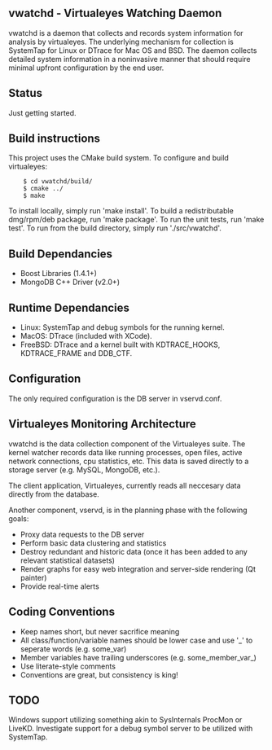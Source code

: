 vwatchd - Virtualeyes Watching Daemon
---
vwatchd is a daemon that collects and records system information for analysis by virtualeyes.  The 
underlying mechanism for collection is SystemTap for Linux or DTrace for Mac OS and BSD.  The daemon 
collects detailed system information in a noninvasive manner that should require minimal upfront 
configuration by the end user.


Status
---
Just getting started.  


Build instructions
---
This project uses the CMake build system.  To configure and build virtualeyes:

        $ cd vwatchd/build/
        $ cmake ../
        $ make

To install locally, simply run 'make install'.
To build a redistributable dmg/rpm/deb package, run 'make package'.
To run the unit tests, run 'make test'.
To run from the build directory, simply run './src/vwatchd'.


Build Dependancies
---
  - Boost Libraries (1.4.1+)
  - MongoDB C++ Driver (v2.0+)


Runtime Dependancies
---
  - Linux:   SystemTap and debug symbols for the running kernel.
  - MacOS:   DTrace (included with XCode).
  - FreeBSD: DTrace and a kernel built with KDTRACE\_HOOKS, KDTRACE\_FRAME and DDB\_CTF.


Configuration
---
The only required configuration is the DB server in vservd.conf.  


Virtualeyes Monitoring Architecture
---
vwatchd is the data collection component of the Virtualeyes suite.  The kernel watcher records data 
like running processes, open files, active network connections, cpu statistics, etc.  This data is 
saved directly to a storage server (e.g. MySQL, MongoDB, etc.).

The client application, Virtualeyes, currently reads all neccesary data directly from the database.

Another component, vservd, is in the planning phase with the following goals:

 - Proxy data requests to the DB server
 - Perform basic data clustering and statistics
 - Destroy redundant and historic data (once it has been added to any relevant statistical datasets)
 - Render graphs for easy web integration and server-side rendering (Qt painter)
 - Provide real-time alerts


Coding Conventions
------------------
 - Keep names short, but never sacrifice meaning
 - All class/function/variable names should be lower case and use '\_' to seperate words (e.g. some\_var)
 - Member variables have trailing underscores (e.g. some\_member\_var\_)
 - Use literate-style comments
 - Conventions are great, but consistency is king!


TODO
----
Windows support utilizing something akin to SysInternals ProcMon or LiveKD.
Investigate support for a debug symbol server to be utilized with SystemTap.
